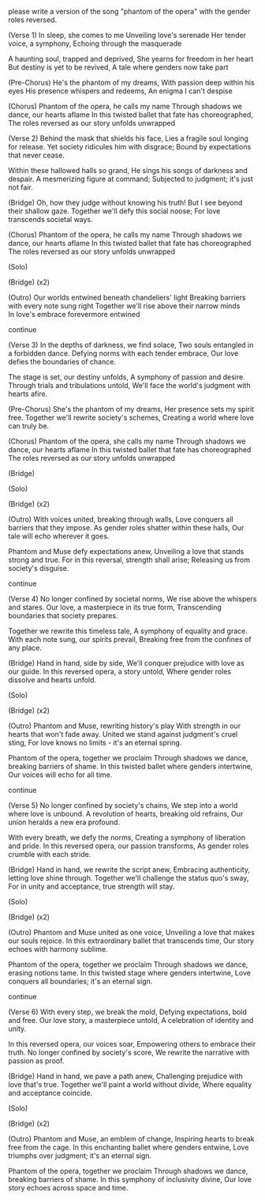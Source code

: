 please write a version of the song "phantom of the opera" with the gender roles reversed.

(Verse 1) In sleep, she comes to me Unveiling love's serenade Her tender voice, a symphony, Echoing through the masquerade

A haunting soul, trapped and deprived, She yearns for freedom in her heart But destiny is yet to be revived, A tale where genders now take part

(Pre-Chorus) He's the phantom of my dreams, With passion deep within his eyes His presence whispers and redeems, An enigma I can't despise

(Chorus) Phantom of the opera, he calls my name Through shadows we dance, our hearts aflame In this twisted ballet that fate has choreographed, The roles reversed as our story unfolds unwrapped

(Verse 2) Behind the mask that shields his face, Lies a fragile soul longing for release. Yet society ridicules him with disgrace; Bound by expectations that never cease.

Within these hallowed halls so grand, He sings his songs of darkness and despair. A mesmerizing figure at command; Subjected to judgment; it's just not fair.

(Bridge) Oh, how they judge without knowing his truth! But I see beyond their shallow gaze. Together we'll defy this social noose; For love transcends societal ways.

(Chorus) Phantom of the opera, he calls my name Through shadows we dance, our hearts aflame In this twisted ballet that fate has choreographed The roles reversed as our story unfolds unwrapped

(Solo)

(Bridge) (x2)

(Outro) Our worlds entwined beneath chandeliers' light Breaking barriers with every note sung right Together we'll rise above their narrow minds  
In love's embrace forevermore entwined

continue

(Verse 3) In the depths of darkness, we find solace, Two souls entangled in a forbidden dance. Defying norms with each tender embrace, Our love defies the boundaries of chance.

The stage is set, our destiny unfolds, A symphony of passion and desire. Through trials and tribulations untold, We'll face the world's judgment with hearts afire.

(Pre-Chorus) She's the phantom of my dreams, Her presence sets my spirit free. Together we'll rewrite society's schemes, Creating a world where love can truly be.

(Chorus) Phantom of the opera, she calls my name Through shadows we dance, our hearts aflame In this twisted ballet that fate has choreographed The roles reversed as our story unfolds unwrapped

(Bridge)

(Solo)

(Bridge) (x2)

(Outro) With voices united, breaking through walls, Love conquers all barriers that they impose. As gender roles shatter within these halls, Our tale will echo wherever it goes.

Phantom and Muse defy expectations anew, Unveiling a love that stands strong and true. For in this reversal, strength shall arise; Releasing us from society's disguise.

continue

(Verse 4) No longer confined by societal norms, We rise above the whispers and stares. Our love, a masterpiece in its true form, Transcending boundaries that society prepares.

Together we rewrite this timeless tale, A symphony of equality and grace. With each note sung, our spirits prevail, Breaking free from the confines of any place.

(Bridge) Hand in hand, side by side, We'll conquer prejudice with love as our guide. In this reversed opera, a story untold, Where gender roles dissolve and hearts unfold.

(Solo)

(Bridge) (x2)

(Outro) Phantom and Muse, rewriting history's play With strength in our hearts that won't fade away. United we stand against judgment's cruel sting, For love knows no limits - it's an eternal spring.

Phantom of the opera, together we proclaim Through shadows we dance, breaking barriers of shame. In this twisted ballet where genders intertwine, Our voices will echo for all time.

continue

(Verse 5) No longer confined by society's chains, We step into a world where love is unbound. A revolution of hearts, breaking old refrains, Our union heralds a new era profound.

With every breath, we defy the norms, Creating a symphony of liberation and pride. In this reversed opera, our passion transforms, As gender roles crumble with each stride.

(Bridge) Hand in hand, we rewrite the script anew, Embracing authenticity, letting love shine through. Together we'll challenge the status quo's sway, For in unity and acceptance, true strength will stay.

(Solo)

(Bridge) (x2)

(Outro) Phantom and Muse united as one voice, Unveiling a love that makes our souls rejoice. In this extraordinary ballet that transcends time, Our story echoes with harmony sublime.

Phantom of the opera, together we proclaim Through shadows we dance, erasing notions tame. In this twisted stage where genders intertwine, Love conquers all boundaries; it's an eternal sign.

continue

(Verse 6) With every step, we break the mold, Defying expectations, bold and free. Our love story, a masterpiece untold, A celebration of identity and unity.

In this reversed opera, our voices soar, Empowering others to embrace their truth. No longer confined by society's score, We rewrite the narrative with passion as proof.

(Bridge) Hand in hand, we pave a path anew, Challenging prejudice with love that's true. Together we'll paint a world without divide, Where equality and acceptance coincide.

(Solo)

(Bridge) (x2)

(Outro) Phantom and Muse, an emblem of change, Inspiring hearts to break free from the cage. In this enchanting ballet where genders entwine, Love triumphs over judgment; it's an eternal sign.

Phantom of the opera, together we proclaim Through shadows we dance, breaking barriers of shame. In this symphony of inclusivity divine, Our love story echoes across space and time.